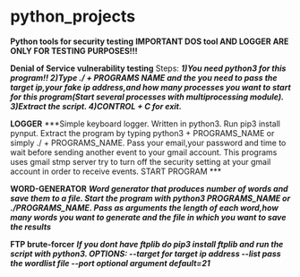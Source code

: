# python_projects
**Python tools for security testing**
**IMPORTANT DOS tool AND LOGGER ARE ONLY FOR TESTING PURPOSES!!!**

**Denial of Service vulnerability testing**
Steps:
***1)You need python3 for this program!!
2)Type ./ + PROGRAMS NAME and the you need to pass the target ip,your fake ip address,and how many processes you want to start 
for this program(Start several processes with multiprocessing module).
3)Extract the script.
4)CONTROL + C for exit.***

**LOGGER**
***Simple keyboard logger.
Written in python3.
Run pip3 install pynput.
Extract the program by typing python3 + PROGRAMS_NAME or simply ./ + PROGRAMS_NAME.
Pass your email,your password and time to wait before sending another event to your gmail account.
This programs uses gmail stmp server try to turn off the security setting at your gmail account in order to receive events.
START PROGRAM ***

**WORD-GENERATOR**
***Word generator that produces number of words and save them to a file.
Start the program with python3 PROGRAMS_NAME or ./PROGRAMS_NAME.
Pass as arguments the length of each word,how many words you want to generate and the file in which you want to save the results***

**FTP brute-forcer**
***If you dont have ftplib do pip3 install ftplib and run the script with python3.
OPTIONS:
--target for target ip address
--list pass the wordlist file
--port optional argument default=21***





